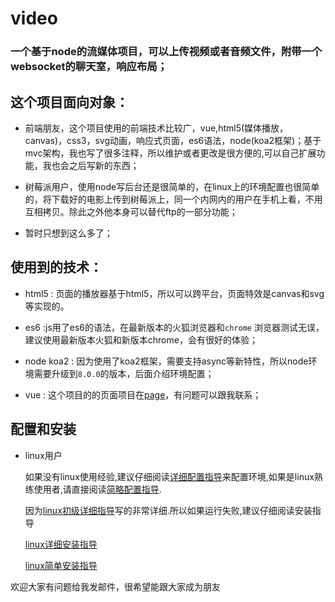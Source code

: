# video
### 一个基于node的流媒体项目，可以上传视频或者音频文件，附带一个websocket的聊天室，响应布局；

## 这个项目面向对象：

* 前端朋友，这个项目使用的前端技术比较广，vue,html5(媒体播放，canvas)，css3，svg动画，响应式页面，es6语法，node(koa2框架)；基于mvc架构，我也写了很多注释，所以维护或者更改是很方便的,可以自己扩展功能，我也会之后写新的东西；

* 树莓派用户，使用node写后台还是很简单的，在linux上的环境配置也很简单的，将下载好的电影上传到树莓派上，同一个内网内的用户在手机上看，不用互相拷贝。除此之外他本身可以替代ftp的一部分功能；

* 暂时只想到这么多了；

## 使用到的技术：
* html5 : 页面的播放器基于html5，所以可以跨平台，页面特效是canvas和svg等实现的。

* es6 :js用了es6的语法，在最新版本的火狐浏览器和`chrome` 浏览器测试无误，建议使用最新版本火狐和新版本chrome，会有很好的体验；

* node koa2 : 因为使用了koa2框架，需要支持async等新特性，所以node环境需要升级到`8.0.0`的版本，后面介绍环境配置；

* vue  : 这个项目的的页面项目在[page](https://github.com/swnb/vue_webpage)，有问题可以跟我联系；

## 配置和安装

* linux用户
    
    如果没有linux使用经验,建议仔细阅读[详细配置指导](./readme/linux.md)来配置环境,如果是linux熟练使用者,请直接阅读[简略配置指导](./readme/linuxS.md).
    
    因为[linux初级详细指导](./readme/linux.md)写的非常详细.所以如果运行失败,建议仔细阅读安装指导

    [linux详细安装指导](./readme/linux.md)

    [linux简单安装指导](./readme/linuxS.md)
        

欢迎大家有问题给我发邮件，很希望能跟大家成为朋友
